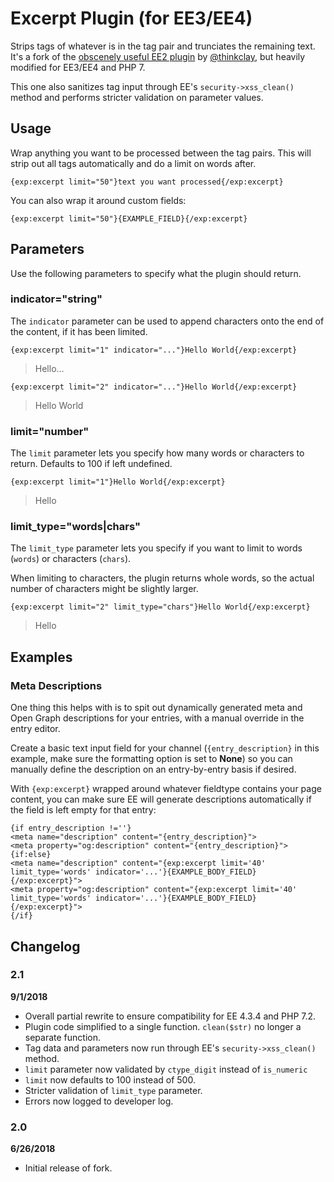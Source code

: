 # Excerpt Plugin (for EE3/EE4)
Strips tags of whatever is in the tag pair and trunciates the remaining text. It's a fork of the [obscenely useful EE2 plugin](https://github.com/thinkclay/ExpressionEngine-Excerpt-Plugin) by [@thinkclay](https://github.com/thinkclay), but heavily modified for EE3/EE4 and PHP 7.

This one also sanitizes tag input through EE's `security->xss_clean()` method and performs stricter validation on parameter values.

## Usage
Wrap anything you want to be processed between the tag pairs. This will strip out all tags automatically and do a limit on words after.

```{exp:excerpt limit="50"}text you want processed{/exp:excerpt}```

You can also wrap it around custom fields:

```{exp:excerpt limit="50"}{EXAMPLE_FIELD}{/exp:excerpt}```

## Parameters
Use the following parameters to specify what the plugin should return.

### indicator="string"
The `indicator` parameter can be used to append characters onto the end of the content, if it has been limited.

```{exp:excerpt limit="1" indicator="..."}Hello World{/exp:excerpt}```
> Hello...

```{exp:excerpt limit="2" indicator="..."}Hello World{/exp:excerpt}```
> Hello World

### limit="number"
The `limit` parameter lets you specify how many words or characters to return. Defaults to 100 if left undefined.

```{exp:excerpt limit="1"}Hello World{/exp:excerpt}```
> Hello

### limit_type="words|chars"
The `limit_type` parameter lets you specify if you want to limit to words (`words`) or characters (`chars`).  

When limiting to characters, the plugin returns whole words, so the actual number of characters might be slightly larger. 

```{exp:excerpt limit="2" limit_type="chars"}Hello World{/exp:excerpt}```
>Hello

## Examples

### Meta Descriptions
One thing this helps with is to spit out dynamically generated meta and Open Graph descriptions for your entries, with a manual override in the entry editor.

Create a basic text input field for your channel (`{entry_description}` in this example, make sure the formatting option is set to **None**) so you can manually define the description on an entry-by-entry basis if desired.

With `{exp:excerpt}` wrapped around whatever fieldtype contains your page content, you can make sure EE will generate descriptions automatically if the field is left empty for that entry:

```
{if entry_description !=''}
<meta name="description" content="{entry_description}">
<meta property="og:description" content="{entry_description}">
{if:else}
<meta name="description" content="{exp:excerpt limit='40' limit_type='words' indicator='...'}{EXAMPLE_BODY_FIELD}{/exp:excerpt}">
<meta property="og:description" content="{exp:excerpt limit='40' limit_type='words' indicator='...'}{EXAMPLE_BODY_FIELD}{/exp:excerpt}">
{/if}
```

## Changelog

### 2.1
**9/1/2018**
- Overall partial rewrite to ensure compatibility for EE 4.3.4 and PHP 7.2.
- Plugin code simplified to a single function. `clean($str)` no longer a separate function.
- Tag data and parameters now run through EE's `security->xss_clean()` method.
- `limit` parameter now validated by `ctype_digit` instead of `is_numeric`
- `limit` now defaults to 100 instead of 500.
- Stricter validation of `limit_type` parameter.
- Errors now logged to developer log.

### 2.0
**6/26/2018**
- Initial release of fork.